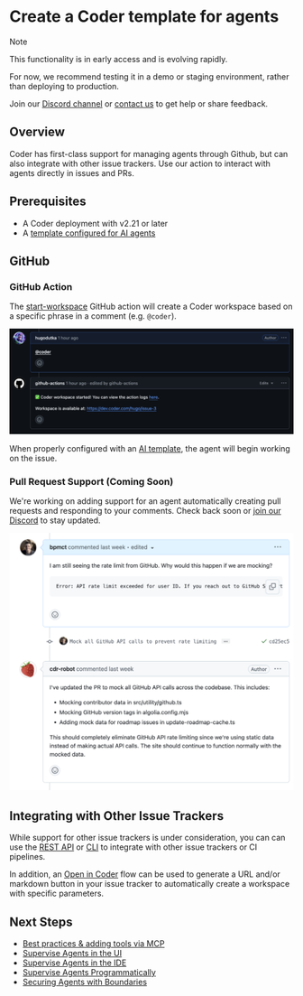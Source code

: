 # Create a Coder template for agents

> [!NOTE]
>
> This functionality is in early access and is evolving rapidly.
>
> For now, we recommend testing it in a demo or staging environment,
> rather than deploying to production.
>
> Join our [Discord channel](https://discord.gg/coder) or
> [contact us](https://coder.com/contact) to get help or share feedback.

## Overview

Coder has first-class support for managing agents through Github, but can also
integrate with other issue trackers. Use our action to interact with agents
directly in issues and PRs.

## Prerequisites

- A Coder deployment with v2.21 or later
- A [template configured for AI agents](./create-template.md)

## GitHub

### GitHub Action

The [start-workspace](https://github.com/coder/start-workspace-action) GitHub
action will create a Coder workspace based on a specific phrase in a comment
(e.g. `@coder`).

![GitHub Issue](../images/guides/ai-agents/github-action.png)

When properly configured with an [AI template](./create-template.md), the agent
will begin working on the issue.

### Pull Request Support (Coming Soon)

We're working on adding support for an agent automatically creating pull
requests and responding to your comments. Check back soon or
[join our Discord](https://discord.gg/coder) to stay updated.

![GitHub Pull Request](../images/guides/ai-agents/github-pr.png)

## Integrating with Other Issue Trackers

While support for other issue trackers is under consideration, you can can use
the [REST API](../reference/api/index.md) or [CLI](../reference/cli/index.md) to integrate
with other issue trackers or CI pipelines.

In addition, an [Open in Coder](../admin/templates/open-in-coder.md) flow can
be used to generate a URL and/or markdown button in your issue tracker to
automatically create a workspace with specific parameters.

## Next Steps

- [Best practices & adding tools via MCP](./best-practices.md)
- [Supervise Agents in the UI](./coder-dashboard.md)
- [Supervise Agents in the IDE](./ide-integration.md)
- [Supervise Agents Programmatically](./headless.md)
- [Securing Agents with Boundaries](./securing.md)
